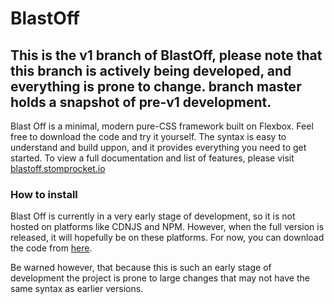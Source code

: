 # BlastOff
## This is the v1 branch of BlastOff, please note that this branch is actively being developed, and everything is prone to change. branch master holds a snapshot of pre-v1 development.

Blast Off is a minimal, modern pure-CSS framework built on Flexbox. Feel free to download the code and try it yourself.
The syntax is easy to understand and build uppon, and it provides everything you need to get started. To view a full documentation and list of features, please visit [blastoff.stomprocket.io](https://blastoff.stomprocket.io)

### How to install
Blast Off is currently in a very early stage of development, so it is not hosted on platforms like CDNJS and NPM. However, when the full version is released, it will hopefully be on these platforms. For now, you can download the code from [here](https://raw.githubusercontent.com/StompRocket/BlastOff/master/blastoff.css).

Be warned however, that because this is such an early stage of development the project is prone to large changes that may not have the same syntax as earlier versions.
